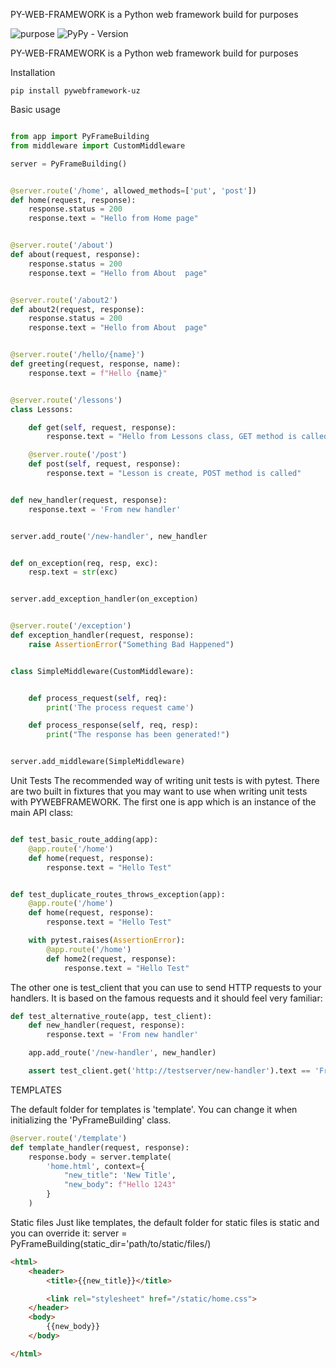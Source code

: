 PY-WEB-FRAMEWORK is a Python web framework build for purposes

![purpose](https://img.shields.io/badge/purpose-learning-green)
![PyPy - Version](https://img.shields.io/pypi/v/pywebframework)


PY-WEB-FRAMEWORK is a Python web framework build for purposes

Installation
```shell
pip install pywebframework-uz
```

Basic usage

```python

from app import PyFrameBuilding
from middleware import CustomMiddleware

server = PyFrameBuilding()


@server.route('/home', allowed_methods=['put', 'post'])
def home(request, response):
    response.status = 200
    response.text = "Hello from Home page"


@server.route('/about')
def about(request, response):
    response.status = 200
    response.text = "Hello from About  page"


@server.route('/about2')
def about2(request, response):
    response.status = 200
    response.text = "Hello from About  page"


@server.route('/hello/{name}')
def greeting(request, response, name):
    response.text = f"Hello {name}"


@server.route('/lessons')
class Lessons:

    def get(self, request, response):
        response.text = "Hello from Lessons class, GET method is called"

    @server.route('/post')
    def post(self, request, response):
        response.text = "Lesson is create, POST method is called"


def new_handler(request, response):
    response.text = 'From new handler'


server.add_route('/new-handler', new_handler


def on_exception(req, resp, exc):
    resp.text = str(exc)


server.add_exception_handler(on_exception)


@server.route('/exception')
def exception_handler(request, response):
    raise AssertionError("Something Bad Happened")


class SimpleMiddleware(CustomMiddleware):


    def process_request(self, req):
        print('The process request came')

    def process_response(self, req, resp):
        print("The response has been generated!")


server.add_middleware(SimpleMiddleware)


```

Unit Tests
The recommended way of writing unit tests is with pytest. There are two built in fixtures that you may want to use when writing unit tests with PYWEBFRAMEWORK.
The first one is app which is an instance of the main API class:

```python

def test_basic_route_adding(app):
    @app.route('/home')
    def home(request, response):
        response.text = "Hello Test"


def test_duplicate_routes_throws_exception(app):
    @app.route('/home')
    def home(request, response):
        response.text = "Hello Test"

    with pytest.raises(AssertionError):
        @app.route('/home')
        def home2(request, response):
            response.text = "Hello Test"
```

The other one is test_client that you can use to send HTTP requests to your handlers. It is based on the famous requests and it should feel very familiar:
```python
def test_alternative_route(app, test_client):
    def new_handler(request, response):
        response.text = 'From new handler'

    app.add_route('/new-handler', new_handler)

    assert test_client.get('http://testserver/new-handler').text == 'From new handler'

```

TEMPLATES

The default folder for templates is 'template'. You can change it when
initializing the  'PyFrameBuilding' class.

```python
@server.route('/template')
def template_handler(request, response):
    response.body = server.template(
        'home.html', context={
            "new_title": 'New Title',
            "new_body": f"Hello 1243"
        }
    )
```


Static files
Just like templates, the default folder for static files is static and you can override it:
server = PyFrameBuilding(static_dir='path/to/static/files/)
```html
<html>
    <header>
        <title>{{new_title}}</title>

        <link rel="stylesheet" href="/static/home.css">
    </header>
    <body>
        {{new_body}}
    </body>

</html>
```
